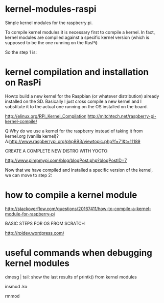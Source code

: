kernel-modules-raspi
====================

Simple kernel modules for the raspberry pi.

To compile kernel modules it is necessary first to compile a kernel. 
In fact, kernel modules are compiled against a specific kernel version (which is supposed to be the one running on the RasPi)

So the step 1 is:

kernel compilation and installation on RasPi
====================

Howto build a new kernel for the Raspbian (or whatever distribution) already installed on the SD.
Basically I just cross compile a new kernel and I sobstitute it to the actual one running on the OS installed on the board.

http://elinux.org/RPi_Kernel_Compilation
http://mitchtech.net/raspberry-pi-kernel-compile/

Q:Why do we use a kernel for the raspberry instead of taking it from kernel.org (vanilla kernel)?
A:http://www.raspberrypi.org/phpBB3/viewtopic.php?f=71&t=11189

CREATE A COMPLETE NEW DISTRO WITH YOCTO:

http://www.pimpmypi.com/blog/blogPost.php?blogPostID=7

Now that we have compiled and installed a specific version of the kernel, we can move to step 2:

how to compile a kernel module
====================

http://stackoverflow.com/questions/20167411/how-to-compile-a-kernel-module-for-raspberry-pi

BASIC STEPS FOR OS FROM SCRATCH

http://rpidev.wordpress.com/

useful commands when debugging kernel modules
====================

dmesg | tail: show the last results of printk() from kernel modules

insmod <modulename>.ko

rmmod